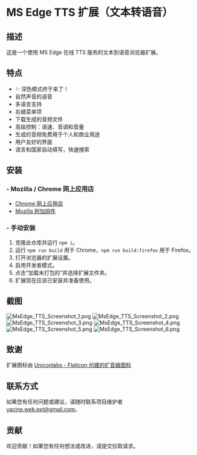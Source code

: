 # MS Edge TTS 扩展（文本转语音）

## 描述
这是一个使用 MS Edge 在线 TTS 服务的文本到语音浏览器扩展。

## 特点
- ✨ 深色模式终于来了！
- 自然声音的语音
- 多语言支持
- 右键菜单项
- 下载生成的音频文件
- 高级控制：语速、音调和音量
- 生成的音频免费用于个人和商业用途
- 用户友好的界面
- 语言和国家自动填写，快速搜索

## 安装
### - Mozilla / Chrome 网上应用店
- [Chrome 网上应用店](https://chrome.google.com/webstore/detail/oajalfneblkfiejoadecnmodfpnaeblh) 
- [Mozilla 附加组件](https://addons.mozilla.org/en-US/firefox/addon/ms-edge-tts-text-to-speech/) 
### - 手动安装
1. 克隆此仓库并运行 `npm i`。
2. 运行 `npm run build` 用于 Chrome，`npm run build:firefox` 用于 Firefox。
3. 打开浏览器的扩展设置。
4. 启用开发者模式。
5. 点击“加载未打包的”并选择扩展文件夹。
6. 扩展现在应该已安装并准备使用。

## 截图
![MsEdge_TTS_Screenshot_1.png](/screenshots/MsEdge_TTS_Screenshot_1.png)
![MsEdge_TTS_Screenshot_2.png](/screenshots/MsEdge_TTS_Screenshot_2.png)
![MsEdge_TTS_Screenshot_3.png](/screenshots/MsEdge_TTS_Screenshot_3.png)
![MsEdge_TTS_Screenshot_4.png](/screenshots/MsEdge_TTS_Screenshot_4.png)
![MsEdge_TTS_Screenshot_5.png](/screenshots/MsEdge_TTS_Screenshot_5.png)
![MsEdge_TTS_Screenshot_6.png](/screenshots/MsEdge_TTS_Screenshot_6.png)

## 致谢
扩展图标由 <a href="https://www.flaticon.com/free-icons/loud-speaker"  title="loud speaker icons">Uniconlabs - Flaticon 创建的扩音器图标</a>

## 联系方式
如果您有任何问题或建议，请随时联系项目维护者 [yacine.web.ext@gmail.com](mailto:yacine.web.ext@gmail.com)。

## 贡献
欢迎贡献！如果您有任何想法或改进，请提交拉取请求。